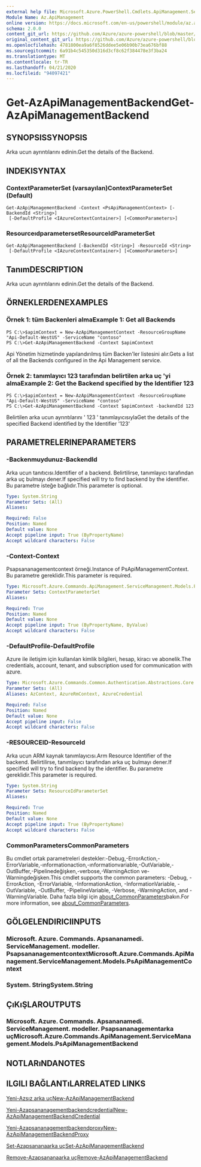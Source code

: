 ```yaml
---
external help file: Microsoft.Azure.PowerShell.Cmdlets.ApiManagement.ServiceManagement.dll-Help.xml
Module Name: Az.ApiManagement
online version: https://docs.microsoft.com/en-us/powershell/module/az.apimanagement/get-azapimanagementbackend
schema: 2.0.0
content_git_url: https://github.com/Azure/azure-powershell/blob/master/src/ApiManagement/ApiManagement/help/Get-AzApiManagementBackend.md
original_content_git_url: https://github.com/Azure/azure-powershell/blob/master/src/ApiManagement/ApiManagement/help/Get-AzApiManagementBackend.md
ms.openlocfilehash: 4781800ea9a6f8526ddee5e06b90b73ea676bf88
ms.sourcegitcommit: 6a91b4c545350d316d3cf8c62f384478e3f3ba24
ms.translationtype: MT
ms.contentlocale: tr-TR
ms.lasthandoff: 04/21/2020
ms.locfileid: "94097421"
---
```

# <span data-ttu-id="9cf09-101">Get-AzApiManagementBackend</span><span class="sxs-lookup"><span data-stu-id="9cf09-101">Get-AzApiManagementBackend</span></span>

## <span data-ttu-id="9cf09-102">SYNOPSIS</span><span class="sxs-lookup"><span data-stu-id="9cf09-102">SYNOPSIS</span></span>
<span data-ttu-id="9cf09-103">Arka ucun ayrıntılarını edinin.</span><span class="sxs-lookup"><span data-stu-id="9cf09-103">Get the details of the Backend.</span></span>

## <span data-ttu-id="9cf09-104">INDEKI</span><span class="sxs-lookup"><span data-stu-id="9cf09-104">SYNTAX</span></span>

### <span data-ttu-id="9cf09-105">ContextParameterSet (varsayılan)</span><span class="sxs-lookup"><span data-stu-id="9cf09-105">ContextParameterSet (Default)</span></span>
```
Get-AzApiManagementBackend -Context <PsApiManagementContext> [-BackendId <String>]
 [-DefaultProfile <IAzureContextContainer>] [<CommonParameters>]
```

### <span data-ttu-id="9cf09-106">Resourceıdparameterset</span><span class="sxs-lookup"><span data-stu-id="9cf09-106">ResourceIdParameterSet</span></span>
```
Get-AzApiManagementBackend [-BackendId <String>] -ResourceId <String>
 [-DefaultProfile <IAzureContextContainer>] [<CommonParameters>]
```

## <span data-ttu-id="9cf09-107">Tanım</span><span class="sxs-lookup"><span data-stu-id="9cf09-107">DESCRIPTION</span></span>
<span data-ttu-id="9cf09-108">Arka ucun ayrıntılarını edinin.</span><span class="sxs-lookup"><span data-stu-id="9cf09-108">Get the details of the Backend.</span></span>

## <span data-ttu-id="9cf09-109">ÖRNEKLERDEN</span><span class="sxs-lookup"><span data-stu-id="9cf09-109">EXAMPLES</span></span>

### <span data-ttu-id="9cf09-110">Örnek 1: tüm Backenleri alma</span><span class="sxs-lookup"><span data-stu-id="9cf09-110">Example 1: Get all Backends</span></span>
```
PS C:\>$apimContext = New-AzApiManagementContext -ResourceGroupName "Api-Default-WestUS" -ServiceName "contoso"
PS C:\>Get-AzApiManagementBackend -Context $apimContext
```

<span data-ttu-id="9cf09-111">Api Yönetim hizmetinde yapılandırılmış tüm Backen'ler listesini alır.</span><span class="sxs-lookup"><span data-stu-id="9cf09-111">Gets a list of all the Backends configured in the Api Management service.</span></span>

### <span data-ttu-id="9cf09-112">Örnek 2: tanımlayıcı 123 tarafından belirtilen arka uç 'yi alma</span><span class="sxs-lookup"><span data-stu-id="9cf09-112">Example 2: Get the Backend specified by the Identifier 123</span></span>
```
PS C:\>$apimContext = New-AzApiManagementContext -ResourceGroupName "Api-Default-WestUS" -ServiceName "contoso"
PS C:\>Get-AzApiManagementBackend -Context $apimContext -backendId 123
```

<span data-ttu-id="9cf09-113">Belirtilen arka ucun ayrıntılarını ' 123 ' tanımlayıcısıyla</span><span class="sxs-lookup"><span data-stu-id="9cf09-113">Get the details of the specified Backend identified by the Identifier '123'</span></span>

## <span data-ttu-id="9cf09-114">PARAMETRELERINE</span><span class="sxs-lookup"><span data-stu-id="9cf09-114">PARAMETERS</span></span>

### <span data-ttu-id="9cf09-115">-Backenmuydunuz</span><span class="sxs-lookup"><span data-stu-id="9cf09-115">-BackendId</span></span>
<span data-ttu-id="9cf09-116">Arka ucun tanıtıcısı.</span><span class="sxs-lookup"><span data-stu-id="9cf09-116">Identifier of a backend.</span></span>
<span data-ttu-id="9cf09-117">Belirtilirse, tanımlayıcı tarafından arka uç bulmayı dener.</span><span class="sxs-lookup"><span data-stu-id="9cf09-117">If specified will try to find backend by the identifier.</span></span>
<span data-ttu-id="9cf09-118">Bu parametre isteğe bağlıdır.</span><span class="sxs-lookup"><span data-stu-id="9cf09-118">This parameter is optional.</span></span>

```yaml
Type: System.String
Parameter Sets: (All)
Aliases:

Required: False
Position: Named
Default value: None
Accept pipeline input: True (ByPropertyName)
Accept wildcard characters: False
```

### <span data-ttu-id="9cf09-119">-Context</span><span class="sxs-lookup"><span data-stu-id="9cf09-119">-Context</span></span>
<span data-ttu-id="9cf09-120">Psapsananagementcontext örneği.</span><span class="sxs-lookup"><span data-stu-id="9cf09-120">Instance of PsApiManagementContext.</span></span>
<span data-ttu-id="9cf09-121">Bu parametre gereklidir.</span><span class="sxs-lookup"><span data-stu-id="9cf09-121">This parameter is required.</span></span>

```yaml
Type: Microsoft.Azure.Commands.ApiManagement.ServiceManagement.Models.PsApiManagementContext
Parameter Sets: ContextParameterSet
Aliases:

Required: True
Position: Named
Default value: None
Accept pipeline input: True (ByPropertyName, ByValue)
Accept wildcard characters: False
```

### <span data-ttu-id="9cf09-122">-DefaultProfile</span><span class="sxs-lookup"><span data-stu-id="9cf09-122">-DefaultProfile</span></span>
<span data-ttu-id="9cf09-123">Azure ile iletişim için kullanılan kimlik bilgileri, hesap, kiracı ve abonelik.</span><span class="sxs-lookup"><span data-stu-id="9cf09-123">The credentials, account, tenant, and subscription used for communication with azure.</span></span>

```yaml
Type: Microsoft.Azure.Commands.Common.Authentication.Abstractions.Core.IAzureContextContainer
Parameter Sets: (All)
Aliases: AzContext, AzureRmContext, AzureCredential

Required: False
Position: Named
Default value: None
Accept pipeline input: False
Accept wildcard characters: False
```

### <span data-ttu-id="9cf09-124">-RESOURCEID</span><span class="sxs-lookup"><span data-stu-id="9cf09-124">-ResourceId</span></span>
<span data-ttu-id="9cf09-125">Arka ucun ARM kaynak tanımlayıcısı.</span><span class="sxs-lookup"><span data-stu-id="9cf09-125">Arm Resource Identifier of the backend.</span></span> <span data-ttu-id="9cf09-126">Belirtilirse, tanımlayıcı tarafından arka uç bulmayı dener.</span><span class="sxs-lookup"><span data-stu-id="9cf09-126">If specified will try to find backend by the identifier.</span></span> <span data-ttu-id="9cf09-127">Bu parametre gereklidir.</span><span class="sxs-lookup"><span data-stu-id="9cf09-127">This parameter is required.</span></span>

```yaml
Type: System.String
Parameter Sets: ResourceIdParameterSet
Aliases:

Required: True
Position: Named
Default value: None
Accept pipeline input: True (ByPropertyName)
Accept wildcard characters: False
```

### <span data-ttu-id="9cf09-128">CommonParameters</span><span class="sxs-lookup"><span data-stu-id="9cf09-128">CommonParameters</span></span>
<span data-ttu-id="9cf09-129">Bu cmdlet ortak parametreleri destekler:-Debug,-ErrorAction,-ErrorVariable,-ınformationaction,-ınformationvariable,-OutVariable,-OutBuffer,-Pipelinedeğişken,-verbose,-WarningAction ve-Warningdeğişken.</span><span class="sxs-lookup"><span data-stu-id="9cf09-129">This cmdlet supports the common parameters: -Debug, -ErrorAction, -ErrorVariable, -InformationAction, -InformationVariable, -OutVariable, -OutBuffer, -PipelineVariable, -Verbose, -WarningAction, and -WarningVariable.</span></span> <span data-ttu-id="9cf09-130">Daha fazla bilgi için [about_CommonParameters](http://go.microsoft.com/fwlink/?LinkID=113216)bakın.</span><span class="sxs-lookup"><span data-stu-id="9cf09-130">For more information, see [about_CommonParameters](http://go.microsoft.com/fwlink/?LinkID=113216).</span></span>

## <span data-ttu-id="9cf09-131">GÖLGELENDIRICI</span><span class="sxs-lookup"><span data-stu-id="9cf09-131">INPUTS</span></span>

### <span data-ttu-id="9cf09-132">Microsoft. Azure. Commands. Apsananamedi. ServiceManagement. modeller. Psapsananagementcontext</span><span class="sxs-lookup"><span data-stu-id="9cf09-132">Microsoft.Azure.Commands.ApiManagement.ServiceManagement.Models.PsApiManagementContext</span></span>

### <span data-ttu-id="9cf09-133">System. String</span><span class="sxs-lookup"><span data-stu-id="9cf09-133">System.String</span></span>

## <span data-ttu-id="9cf09-134">ÇıKıŞLAR</span><span class="sxs-lookup"><span data-stu-id="9cf09-134">OUTPUTS</span></span>

### <span data-ttu-id="9cf09-135">Microsoft. Azure. Commands. Apsananamedi. ServiceManagement. modeller. Psapsananagementarka uç</span><span class="sxs-lookup"><span data-stu-id="9cf09-135">Microsoft.Azure.Commands.ApiManagement.ServiceManagement.Models.PsApiManagementBackend</span></span>

## <span data-ttu-id="9cf09-136">NOTLARıNDA</span><span class="sxs-lookup"><span data-stu-id="9cf09-136">NOTES</span></span>

## <span data-ttu-id="9cf09-137">ILGILI BAĞLANTıLAR</span><span class="sxs-lookup"><span data-stu-id="9cf09-137">RELATED LINKS</span></span>

[<span data-ttu-id="9cf09-138">Yeni-Azsız arka uç</span><span class="sxs-lookup"><span data-stu-id="9cf09-138">New-AzApiManagementBackend</span></span>](./New-AzApiManagementBackend.md)

[<span data-ttu-id="9cf09-139">Yeni-Azapsananagementbackendcredential</span><span class="sxs-lookup"><span data-stu-id="9cf09-139">New-AzApiManagementBackendCredential</span></span>](./New-AzApiManagementBackendCredential.md)

[<span data-ttu-id="9cf09-140">Yeni-Azapsananagementbackendproxy</span><span class="sxs-lookup"><span data-stu-id="9cf09-140">New-AzApiManagementBackendProxy</span></span>](./New-AzApiManagementBackendProxy.md)

[<span data-ttu-id="9cf09-141">Set-Azapsananaarka uç</span><span class="sxs-lookup"><span data-stu-id="9cf09-141">Set-AzApiManagementBackend</span></span>](./Set-AzApiManagementBackend.md)

[<span data-ttu-id="9cf09-142">Remove-Azapsananaarka uç</span><span class="sxs-lookup"><span data-stu-id="9cf09-142">Remove-AzApiManagementBackend</span></span>](./Remove-AzApiManagementBackend.md)
